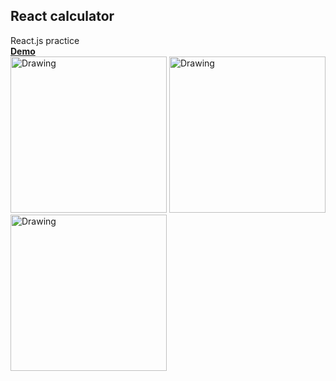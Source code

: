 ## **React calculator**  
React.js practice  
[**Demo**](http://codepen.io/Yumichen/pen/WpVNLq)  
<img src="https://s6.postimg.org/6wji171xd/021.jpg" alt="Drawing" width="250px"/>
<img src="https://s6.postimg.org/hxen67u69/022.jpg" alt="Drawing" width="250px"/>
<img src="https://s6.postimg.org/in20wbk3l/026.png" alt="Drawing" width="250px"/>
